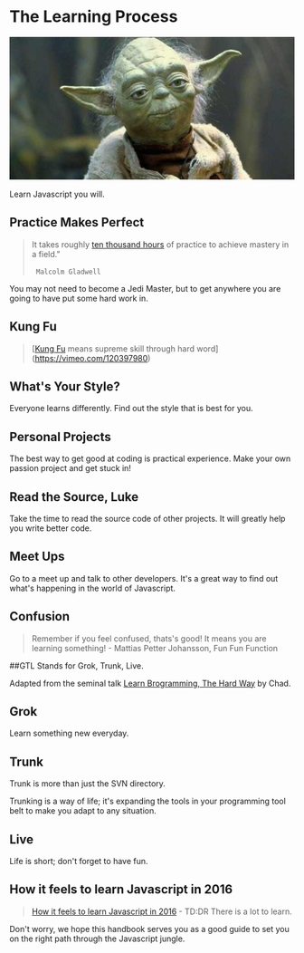 # The Learning Process

![](yoda.jpg)

Learn Javascript you will.

## Practice Makes Perfect
> It takes roughly [ten thousand hours](http://wisdomgroup.com/blog/10000-hours-of-practice/) of practice to achieve mastery in a field." 
> 
>      Malcolm Gladwell

You may not need to become a Jedi Master, but to get anywhere you are going to have put some hard work in.

## Kung Fu

> [[Kung Fu](https://vimeo.com/120397980) means supreme skill through hard word](https://vimeo.com/120397980)

## What's Your Style?
Everyone learns differently.  Find out the style that is best for  you.

## Personal Projects
The best way to get good at coding is practical experience. Make your own passion project and get stuck in!

## Read the Source, Luke
Take the time to read the source code of other projects.  It will greatly help you write better code.


## Meet Ups
Go to a meet up and talk to other developers.  It's a great way to find out what's happening in the world of Javascript.

## Confusion
> Remember if you feel confused, thats's good!  It means you are learning something!
       - Mattias Petter Johansson, Fun Fun Function

##GTL
Stands for Grok, Trunk, Live.  

Adapted from the seminal talk [Learn Brogramming, The Hard Way](https://www.youtube.com/watch?v=BWsAQsydzR4) by Chad.

## Grok
Learn something new everyday.

## Trunk
Trunk is more than just the SVN directory. 

Trunking is a way of life; it's expanding the tools in your programming tool belt to make you adapt to any situation.

## Live
Life is short; don't forget to have fun.

## How it feels to learn Javascript in 2016

> [How it feels to learn Javascript in 2016](https://hackernoon.com/how-it-feels-to-learn-javascript-in-2016-d3a717dd577f#.hbfnefvmw)
>     - TD:DR There is a lot to learn.

Don't worry, we hope this handbook serves you as a good guide to set you on the right path through the Javascript jungle.
